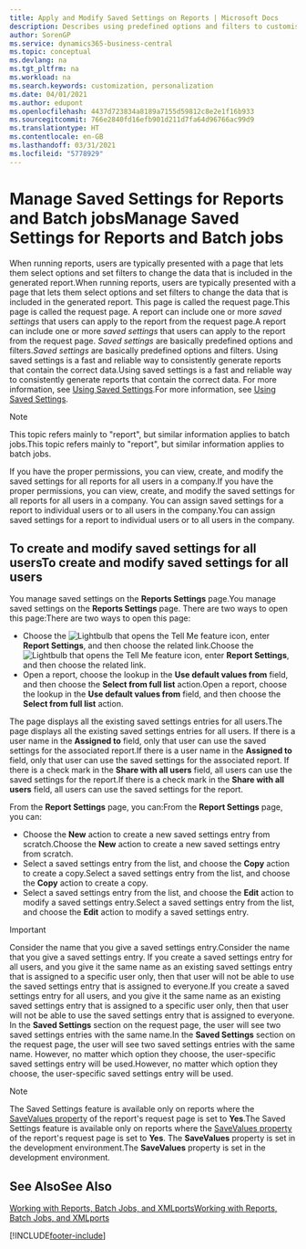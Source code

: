 ```yaml
---
title: Apply and Modify Saved Settings on Reports | Microsoft Docs
description: Describes using predefined options and filters to customise a report, and to generate the correct data.
author: SorenGP
ms.service: dynamics365-business-central
ms.topic: conceptual
ms.devlang: na
ms.tgt_pltfrm: na
ms.workload: na
ms.search.keywords: customization, personalization
ms.date: 04/01/2021
ms.author: edupont
ms.openlocfilehash: 4437d723834a8189a7155d59812c8e2e1f16b933
ms.sourcegitcommit: 766e2840fd16efb901d211d7fa64d96766ac99d9
ms.translationtype: HT
ms.contentlocale: en-GB
ms.lasthandoff: 03/31/2021
ms.locfileid: "5778929"
---
```

# <a name="manage-saved-settings-for-reports-and-batch-jobs"></a><span data-ttu-id="21584-103">Manage Saved Settings for Reports and Batch jobs</span><span class="sxs-lookup"><span data-stu-id="21584-103">Manage Saved Settings for Reports and Batch jobs</span></span>
<span data-ttu-id="21584-104">When running reports, users are typically presented with a page that lets them select options and set filters to change the data that is included in the generated report.</span><span class="sxs-lookup"><span data-stu-id="21584-104">When running reports, users are typically presented with a page that lets them select options and set filters to change the data that is included in the generated report.</span></span> <span data-ttu-id="21584-105">This page is called the request page.</span><span class="sxs-lookup"><span data-stu-id="21584-105">This page is called the request page.</span></span> <span data-ttu-id="21584-106">A report can include one or more *saved settings* that users can apply to the report from the request page.</span><span class="sxs-lookup"><span data-stu-id="21584-106">A report can include one or more *saved settings* that users can apply to the report from the request page.</span></span> <span data-ttu-id="21584-107">*Saved settings* are basically predefined options and filters.</span><span class="sxs-lookup"><span data-stu-id="21584-107">*Saved settings* are basically predefined options and filters.</span></span> <span data-ttu-id="21584-108">Using saved settings is a fast and reliable way to consistently generate reports that contain the correct data.</span><span class="sxs-lookup"><span data-stu-id="21584-108">Using saved settings is a fast and reliable way to consistently generate reports that contain the correct data.</span></span> <span data-ttu-id="21584-109">For more information, see [Using Saved Settings](ui-work-report.md#SavedSettings).</span><span class="sxs-lookup"><span data-stu-id="21584-109">For more information, see [Using Saved Settings](ui-work-report.md#SavedSettings).</span></span>

> [!NOTE]
> <span data-ttu-id="21584-110">This topic refers mainly to "report", but similar information applies to batch jobs.</span><span class="sxs-lookup"><span data-stu-id="21584-110">This topic refers mainly to "report", but similar information applies to batch jobs.</span></span>

<span data-ttu-id="21584-111">If you have the proper permissions, you can view, create, and modify the saved settings for all reports for all users in a company.</span><span class="sxs-lookup"><span data-stu-id="21584-111">If you have the proper permissions, you can view, create, and modify the saved settings for all reports for all users in a company.</span></span> <span data-ttu-id="21584-112">You can assign saved settings for a report to individual users or to all users in the company.</span><span class="sxs-lookup"><span data-stu-id="21584-112">You can assign saved settings for a report to individual users or to all users in the company.</span></span>

<!--
## Apply saved settings to a report
1. Open the report.

   The request page appears.    
2. In the **Saved Settings** section of the page, set the **Name** field  to the saved settings that you want to use.

   The **Saved Settings** section only appears if the report has been run before or if there are existing saved settings entries. The saved settings entry called **Last used options and filters** is always available. These settings are the option and filter values that were used the last time you ran the report.

-->

## <a name="to-create-and-modify-saved-settings-for-all-users"></a><span data-ttu-id="21584-113">To create and modify saved settings for all users</span><span class="sxs-lookup"><span data-stu-id="21584-113">To create and modify saved settings for all users</span></span>
<span data-ttu-id="21584-114">You manage saved settings on the **Reports Settings** page.</span><span class="sxs-lookup"><span data-stu-id="21584-114">You manage saved settings on the **Reports Settings** page.</span></span> <span data-ttu-id="21584-115">There are two ways to open this page:</span><span class="sxs-lookup"><span data-stu-id="21584-115">There are two ways to open this page:</span></span>
-   <span data-ttu-id="21584-116">Choose the ![Lightbulb that opens the Tell Me feature](media/ui-search/search_small.png "Tell me what you want to do") icon, enter **Report Settings**, and then choose the related link.</span><span class="sxs-lookup"><span data-stu-id="21584-116">Choose the ![Lightbulb that opens the Tell Me feature](media/ui-search/search_small.png "Tell me what you want to do") icon, enter **Report Settings**, and then choose the related link.</span></span>
-   <span data-ttu-id="21584-117">Open a report, choose the lookup in the **Use default values from** field, and then choose the **Select from full list** action.</span><span class="sxs-lookup"><span data-stu-id="21584-117">Open a report, choose the lookup in the **Use default values from** field, and then choose the **Select from full list** action.</span></span>

<span data-ttu-id="21584-118">The page displays all the existing saved settings entries for all users.</span><span class="sxs-lookup"><span data-stu-id="21584-118">The page displays all the existing saved settings entries for all users.</span></span> <span data-ttu-id="21584-119">If there is a user name in the **Assigned to** field, only that user can use the saved settings for the associated report.</span><span class="sxs-lookup"><span data-stu-id="21584-119">If there is a user name in the **Assigned to** field, only that user can use the saved settings for the associated report.</span></span> <span data-ttu-id="21584-120">If there is a check mark in the **Share with all users** field, all users can use the saved settings for the report.</span><span class="sxs-lookup"><span data-stu-id="21584-120">If there is a check mark in the **Share with all users** field, all users can use the saved settings for the report.</span></span>

<span data-ttu-id="21584-121">From the **Report Settings** page, you can:</span><span class="sxs-lookup"><span data-stu-id="21584-121">From the **Report Settings** page, you can:</span></span>
-   <span data-ttu-id="21584-122">Choose the **New** action to create a new saved settings entry from scratch.</span><span class="sxs-lookup"><span data-stu-id="21584-122">Choose the **New** action to create a new saved settings entry from scratch.</span></span>
-   <span data-ttu-id="21584-123">Select a saved settings entry from the list, and choose the **Copy** action to create a copy.</span><span class="sxs-lookup"><span data-stu-id="21584-123">Select a saved settings entry from the list, and choose the **Copy** action to create a copy.</span></span>
-   <span data-ttu-id="21584-124">Select a saved settings entry from the list, and choose the **Edit** action to modify a saved settings entry.</span><span class="sxs-lookup"><span data-stu-id="21584-124">Select a saved settings entry from the list, and choose the **Edit** action to modify a saved settings entry.</span></span>

> [!Important]
> <span data-ttu-id="21584-125">Consider the name that you give a saved settings entry.</span><span class="sxs-lookup"><span data-stu-id="21584-125">Consider the name that you give a saved settings entry.</span></span> <span data-ttu-id="21584-126">If you create a saved settings entry for all users, and you give it the same name as an existing saved settings entry that is assigned to a specific user only, then that user will not be able to use the saved settings entry that is assigned to everyone.</span><span class="sxs-lookup"><span data-stu-id="21584-126">If you create a saved settings entry for all users, and you give it the same name as an existing saved settings entry that is assigned to a specific user only, then that user will not be able to use the saved settings entry that is assigned to everyone.</span></span>  <span data-ttu-id="21584-127">In the **Saved Settings** section on the request page, the user will see two saved settings entries with the same name.</span><span class="sxs-lookup"><span data-stu-id="21584-127">In the **Saved Settings** section on the request page, the user will see two saved settings entries with the same name.</span></span> <span data-ttu-id="21584-128">However, no matter which option they choose, the user-specific saved settings entry will be used.</span><span class="sxs-lookup"><span data-stu-id="21584-128">However, no matter which option they choose, the user-specific saved settings entry will be used.</span></span>

> [!NOTE]
> <span data-ttu-id="21584-129">The Saved Settings feature is available only on reports where the [SaveValues property](/dynamics365/business-central/dev-itpro/developer/properties/devenv-savevalues-property) of the report's request page is set to **Yes**.</span><span class="sxs-lookup"><span data-stu-id="21584-129">The Saved Settings feature is available only on reports where the [SaveValues property](/dynamics365/business-central/dev-itpro/developer/properties/devenv-savevalues-property) of the report's request page is set to **Yes**.</span></span> <span data-ttu-id="21584-130">The **SaveValues** property is set in the development environment.</span><span class="sxs-lookup"><span data-stu-id="21584-130">The **SaveValues** property is set in the development environment.</span></span>  

## <a name="see-also"></a><span data-ttu-id="21584-131">See Also</span><span class="sxs-lookup"><span data-stu-id="21584-131">See Also</span></span>
[<span data-ttu-id="21584-132">Working with Reports, Batch Jobs, and XMLports</span><span class="sxs-lookup"><span data-stu-id="21584-132">Working with Reports, Batch Jobs, and XMLports</span></span>](ui-work-report.md)  


[!INCLUDE[footer-include](includes/footer-banner.md)]